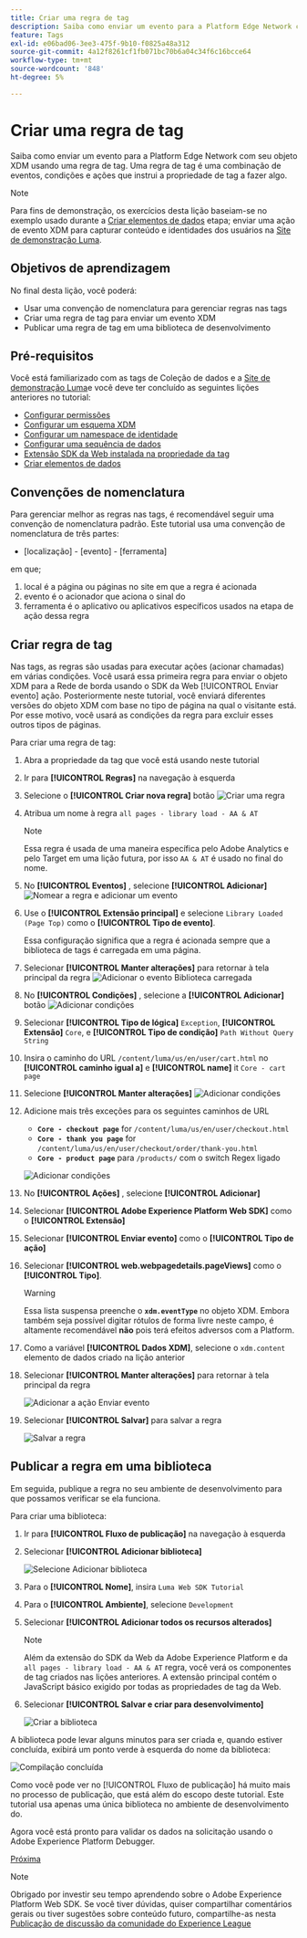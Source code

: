 ```yaml
---
title: Criar uma regra de tag
description: Saiba como enviar um evento para a Platform Edge Network com seu objeto XDM usando uma regra de tag. Esta lição é parte do tutorial Implementar o Adobe Experience Cloud com o SDK da Web.
feature: Tags
exl-id: e06bad06-3ee3-475f-9b10-f0825a48a312
source-git-commit: 4a12f8261cf1fb071bc70b6a04c34f6c16bcce64
workflow-type: tm+mt
source-wordcount: '848'
ht-degree: 5%

---
```


# Criar uma regra de tag

Saiba como enviar um evento para a Platform Edge Network com seu objeto XDM usando uma regra de tag. Uma regra de tag é uma combinação de eventos, condições e ações que instrui a propriedade de tag a fazer algo.

>[!NOTE]
>
> Para fins de demonstração, os exercícios desta lição baseiam-se no exemplo usado durante a [Criar elementos de dados](create-data-elements.md) etapa; enviar uma ação de evento XDM para capturar conteúdo e identidades dos usuários na [Site de demonstração Luma](https://luma.enablementadobe.com/content/luma/us/en.html).


## Objetivos de aprendizagem

No final desta lição, você poderá:

* Usar uma convenção de nomenclatura para gerenciar regras nas tags
* Criar uma regra de tag para enviar um evento XDM
* Publicar uma regra de tag em uma biblioteca de desenvolvimento


## Pré-requisitos

Você está familiarizado com as tags de Coleção de dados e a [Site de demonstração Luma](https://luma.enablementadobe.com/content/luma/us/en.html)e você deve ter concluído as seguintes lições anteriores no tutorial:

* [Configurar permissões](configure-permissions.md)
* [Configurar um esquema XDM](configure-schemas.md)
* [Configurar um namespace de identidade](configure-identities.md)
* [Configurar uma sequência de dados](configure-datastream.md)
* [Extensão SDK da Web instalada na propriedade da tag](install-web-sdk.md)
* [Criar elementos de dados](create-data-elements.md)

## Convenções de nomenclatura

Para gerenciar melhor as regras nas tags, é recomendável seguir uma convenção de nomenclatura padrão. Este tutorial usa uma convenção de nomenclatura de três partes:

* [localização] - [evento] - [ferramenta]

em que;

1. local é a página ou páginas no site em que a regra é acionada
1. evento é o acionador que aciona o sinal do
1. ferramenta é o aplicativo ou aplicativos específicos usados na etapa de ação dessa regra


## Criar regra de tag

Nas tags, as regras são usadas para executar ações (acionar chamadas) em várias condições. Você usará essa primeira regra para enviar o objeto XDM para a Rede de borda usando o SDK da Web [!UICONTROL Enviar evento] ação. Posteriormente neste tutorial, você enviará diferentes versões do objeto XDM com base no tipo de página na qual o visitante está. Por esse motivo, você usará as condições da regra para excluir esses outros tipos de páginas.

Para criar uma regra de tag:

1. Abra a propriedade da tag que você está usando neste tutorial
1. Ir para **[!UICONTROL Regras]** na navegação à esquerda
1. Selecione o **[!UICONTROL Criar nova regra]** botão
   ![Criar uma regra](assets/rules-create.png)
1. Atribua um nome à regra `all pages - library load - AA & AT`

   >[!NOTE]
   >
   > Essa regra é usada de uma maneira específica pelo Adobe Analytics e pelo Target em uma lição futura, por isso `AA & AT` é usado no final do nome.

1. No **[!UICONTROL Eventos]** , selecione **[!UICONTROL Adicionar]**
   ![Nomear a regra e adicionar um evento](assets/rule-name.png)
1. Use o **[!UICONTROL Extensão principal]** e selecione `Library Loaded (Page Top)` como o **[!UICONTROL Tipo de evento]**.

   Essa configuração significa que a regra é acionada sempre que a biblioteca de tags é carregada em uma página.
1. Selecionar **[!UICONTROL Manter alterações]** para retornar à tela principal da regra
   ![Adicionar o evento Biblioteca carregada](assets/rule-event-pagetop.png)
1. No **[!UICONTROL Condições]** , selecione a **[!UICONTROL Adicionar]** botão
   ![Adicionar condições](assets/rules-add-conditions.png)
1. Selecionar **[!UICONTROL Tipo de lógica]** `Exception`, **[!UICONTROL Extensão]** `Core`, e **[!UICONTROL Tipo de condição]** `Path Without Query String`
1. Insira o caminho do URL `/content/luma/us/en/user/cart.html` no **[!UICONTROL caminho igual a]** e **[!UICONTROL name]** it `Core - cart page`
1. Selecione **[!UICONTROL Manter alterações]**
   ![Adicionar condições](assets/rule-condition-exception.png)
1. Adicione mais três exceções para os seguintes caminhos de URL

   * **`Core - checkout page`** for `/content/luma/us/en/user/checkout.html`
   * **`Core - thank you page`** for `/content/luma/us/en/user/checkout/order/thank-you.html`
   * **`Core - product page`** para `/products/` com o switch Regex ligado

   ![Adicionar condições](assets/rule-condition-exception-all.png)

1. No **[!UICONTROL Ações]** , selecione **[!UICONTROL Adicionar]**
1. Selecionar **[!UICONTROL Adobe Experience Platform Web SDK]** como o **[!UICONTROL Extensão]**
1. Selecionar **[!UICONTROL Enviar evento]** como o **[!UICONTROL Tipo de ação]**
1. Selecionar **[!UICONTROL web.webpagedetails.pageViews]** como o **[!UICONTROL Tipo]**.

   >[!WARNING]
   >
   > Essa lista suspensa preenche o **`xdm.eventType`** no objeto XDM. Embora também seja possível digitar rótulos de forma livre neste campo, é altamente recomendável **não** pois terá efeitos adversos com a Platform.

1. Como a variável **[!UICONTROL Dados XDM]**, selecione o `xdm.content` elemento de dados criado na lição anterior
1. Selecionar **[!UICONTROL Manter alterações]** para retornar à tela principal da regra

   ![Adicionar a ação Enviar evento](assets/rule-set-action-xdm.png)
1. Selecionar **[!UICONTROL Salvar]** para salvar a regra

   ![Salvar a regra](assets/rule-save.png)

## Publicar a regra em uma biblioteca

Em seguida, publique a regra no seu ambiente de desenvolvimento para que possamos verificar se ela funciona.

Para criar uma biblioteca:

1. Ir para **[!UICONTROL Fluxo de publicação]** na navegação à esquerda
1. Selecionar **[!UICONTROL Adicionar biblioteca]**

   ![Selecione Adicionar biblioteca](assets/rule-publish-library.png)
1. Para o **[!UICONTROL Nome]**, insira `Luma Web SDK Tutorial`
1. Para o **[!UICONTROL Ambiente]**, selecione `Development`
1. Selecionar  **[!UICONTROL Adicionar todos os recursos alterados]**

   >[!NOTE]
   >
   >    Além da extensão do SDK da Web da Adobe Experience Platform e da `all pages - library load - AA & AT` regra, você verá os componentes de tag criados nas lições anteriores. A extensão principal contém o JavaScript básico exigido por todas as propriedades de tag da Web.

1. Selecionar **[!UICONTROL Salvar e criar para desenvolvimento]**

   ![Criar a biblioteca](assets/rule-publish-add-all-changes.png)

A biblioteca pode levar alguns minutos para ser criada e, quando estiver concluída, exibirá um ponto verde à esquerda do nome da biblioteca:

![Compilação concluída](assets/rule-publish-success.png)

Como você pode ver no [!UICONTROL Fluxo de publicação] há muito mais no processo de publicação, que está além do escopo deste tutorial. Este tutorial usa apenas uma única biblioteca no ambiente de desenvolvimento do.

Agora você está pronto para validar os dados na solicitação usando o Adobe Experience Platform Debugger.

[Próxima ](validate-with-debugger.md)

>[!NOTE]
>
>Obrigado por investir seu tempo aprendendo sobre o Adobe Experience Platform Web SDK. Se você tiver dúvidas, quiser compartilhar comentários gerais ou tiver sugestões sobre conteúdo futuro, compartilhe-as nesta [Publicação de discussão da comunidade do Experience League](https://experienceleaguecommunities.adobe.com/t5/adobe-experience-platform-launch/tutorial-discussion-implement-adobe-experience-cloud-with-web/td-p/444996)
